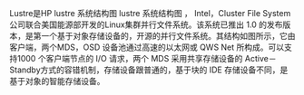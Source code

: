 Lustre是HP
lustre 系统结构图
lustre 系统结构图
， Intel，Cluster File System公司联合美国能源部开发的Linux集群并行文件系统。该系统已推出 1.0 的发布版本，是第一个基于对象存储设备的，开源的并行文件系统。其结构如图所示，它由客户端，两个MDS，OSD 设备池通过高速的以太网或 QWS Net 所构成。可以支持1000 个客户端节点的 I/O 请求，两个 MDS 采用共享存储设备的 Active－Standby方式的容错机制，存储设备跟普通的，基于块的 IDE 存储设备不同，是基于对象的智能存储设备。
